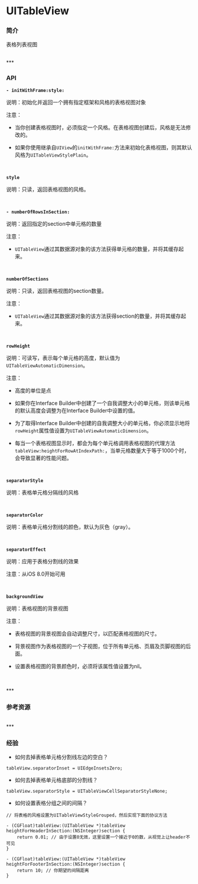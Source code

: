 # UITableView

### 简介

表格列表视图


<br>
***
<br>


### API

**`- initWithFrame:style:`**

说明：初始化并返回一个拥有指定框架和风格的表格视图对象

注意：

* 当你创建表格视图时，必须指定一个风格。在表格视图创建后，风格是无法修改的。

* 如果你使用继承自`UIView`的`initWithFrame:`方法来初始化表格视图，则其默认风格为`UITableViewStylePlain`。

<br>


**`style`**

说明：只读，返回表格视图的风格。

<br>


**`- numberOfRowsInSection:`**

说明：返回指定的section中单元格的数量

注意：

* `UITableView`通过其数据源对象的该方法获得单元格的数量，并将其缓存起来。

<br>


**`numberOfSections`**

说明：只读，返回表格视图的section数量。

注意：

* `UITableView`通过其数据源对象的该方法获得section的数量，并将其缓存起来。

<br>


**`rowHeight`**

说明：可读写，表示每个单元格的高度，默认值为`UITableViewAutomaticDimension`。

注意：

* 高度的单位是点

* 如果你在Interface Builder中创建了一个自我调整大小的单元格，则该单元格的默认高度会调整为在Interface Builder中设置的值。

* 为了取得Interface Builder中创建的自我调整大小的单元格，你必须显示地将`rowHeight`属性值设置为`UITableViewAutomaticDimension`。

* 每当一个表格视图显示时，都会为每个单元格调用表格视图的代理方法`tableView:heightForRowAtIndexPath:`，当单元格数量大于等于1000个时，会导致显著的性能问题。

<br>


**`separatorStyle`**

说明：表格单元格分隔线的风格

<br>


**`separatorColor`**

说明：表格单元格分割线的颜色，默认为灰色（gray）。

<br>


**`separatorEffect`**

说明：应用于表格分割线的效果

注意：从iOS 8.0开始可用

<br>


**`backgroundView`**

说明：表格视图的背景视图

注意：

* 表格视图的背景视图会自动调整尺寸，以匹配表格视图的尺寸。

* 背景视图作为表格视图的一个子视图，位于所有单元格、页眉及页脚视图的后面。

* 设置表格视图的背景颜色时，必须将该属性值设置为nil。

<br>


<br>
***
<br>


### 参考资源

<br>
***
<br>


### 经验

* 如何去掉表格单元格分割线左边的空白？

```
tableView.separatorInset = UIEdgeInsetsZero;
```

* 如何去掉表格单元格底部的分割线？

```
tableView.separatorStyle = UITableViewCellSeparatorStyleNone;
```

* 如何设置表格分组之间的间隔？

```
// 将表格的风格设置为UITableViewStyleGrouped，然后实现下面的协议方法

- (CGFloat)tableView:(UITableView *)tableView heightForHeaderInSection:(NSInteger)section {
    return 0.01; // 由于设置0无效，这里设置一个接近于0的数，从视觉上让header不可见
}

- (CGFloat)tableView:(UITableView *)tableView heightForFooterInSection:(NSInteger)section {
    return 10; // 你期望的间隔距离
}
```
